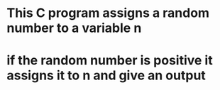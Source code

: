# This C program assigns a random number to a variable n
# if the random number is positive it assigns it to n and give an output
